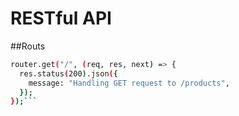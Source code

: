 # RESTful API
##Routs 
```bash
router.get("/", (req, res, next) => {
  res.status(200).json({
    message: "Handling GET request to /products",
  });
});```

